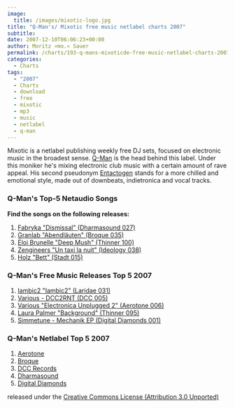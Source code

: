 ```yaml
---
image:
  title: /images/mixotic-logo.jpg
title: "Q-Man's/ Mixotic free music netlabel charts 2007"
subtitle: 
date: 2007-12-10T06:06:23+00:00
author: Moritz »mo.« Sauer
permalink: /charts/193-q-mans-mixoticde-free-music-netlabel-charts-2007
categories:
  - Charts
tags:
  - "2007"
  - Charts
  - download
  - free
  - mixotic
  - mp3
  - music
  - netlabel
  - q-man
---
```

Mixotic is a netlabel publishing weekly free DJ sets, focused on electronic music in the broadest sense. <a href="http://www.mixotic.net/dj-booking-online/1/q-man-tech-house-techno-minimal-heart-house" target="_blank">Q-Man</a> is the head behind this label. Under this moniker he's mixing electronic club music with a certain amount of rave appeal. His second pseudonym <a href="http://www.mixotic.net/dj-booking-online/17/entactogen-lounge-ambient-indietronic-liquid-drum-n-bass" target="_blank">Entactogen</a> stands for a more chilled and emotional style, made out of downbeats, indietronica and vocal tracks.<!--more-->

### Q-Man's Top-5 Netaudio Songs

**Find the songs on the following releases:**

  1. [Fabryka "Dismissal" (Dharmasound 027)](http://www.dharmasound.com/catalog/catalog.asp)
  2. [Granlab "Abendläuten" (Broque 035)](http://www.broque.de/releases/035spaetsommerkollektion/035spaetsommerkollektion.htm)
  3. [Éloi Brunelle "Deep Mush" (Thinner 100)](http://www.thinner.cc/pages/releases/releases_detail.php?id=thn100)
  4. [Zengineers "Un taxi la nuit" (Ideology 038)](http://www.ideology.de/archives/audio000171.php)
  5. [Holz "Bett" (Stadt 015)](http://www.stadtgruenlabel.net/)

### Q-Man's Free Music Releases Top 5 2007

  1. [Iambic2 "Iambic2" (Laridae 031)](http://www.laridae.at/releases.php?id=34&start=0 "http://www.laridae.at/releases.php?id=34&start=0")
  2. [Various - DCC2RNT (DCC 005)](http://dcc-records.de/urbanelectronicmusic/?page_id=76 "http://dcc-records.de/urbanelectronicmusic/?page_id=76")
  3. [Various "Electronica Unplugged 2" (Aerotone 006)](http://aerotone.300l600.de/index.php?id=2,41,0,0,1,0 "http://aerotone.300l600.de/index.php?id=2,41,0,0,1,0")
  4. [Laura Palmer "Background" (Thinner 095)](http://www.thinner.cc/pages/releases/releases_detail.php?id=thn095 "http://www.thinner.cc/pages/releases/releases_detail.php?id=thn095")
  5. [Simmetune - Mechanik EP (Digital Diamonds 001)](http://www.digital-diamonds.com/releases/dd001.html "http://www.digital-diamonds.com/releases/dd001.html")

### Q-Man's Netlabel Top 5 2007

  1. [Aerotone](http://www.aerotone.de "http://www.aerotone.de")
  2. [Broque](http://www.broque.de "http://www.broque.de")
  3. [DCC Records](http://www.dcc-records.de "http://www.dcc-records.de")
  4. [Dharmasound](http://www.dharmasound.com "http://www.dharmasound.com")
  5. [Digital Diamonds](http://www.digital-diamonds.com "http://www.digital-diamonds.com")

released under the <a rel="license" href="http://creativecommons.org/licenses/by/3.0/">Creative Commons License (Attribution 3.0 Unported)</a>